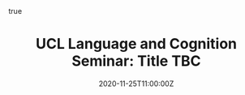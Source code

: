 ---
abstract: 
address:
  city: ""
  country: ""
  postcode: ""
  region: ""
  street: ""
all_day: 
authors: 
- admin
date: "2020-11-25T11:00:00Z"
date_end: "2020-11-25T12:00:00Z"
event: UCL Language and Cognition Seminar
event_url: 
featured: false
image:
  caption: 'Image credit: []())'
  focal_point: Right
location: Online
math: true
projects:
publishDate: "2017-01-01T00:00:00Z"
slides: 
summary: 
tags:
title: "UCL Language and Cognition Seminar: Title TBC"
url_code: ""
url_pdf: ""
url_poster: ""
url_video: ""
url_dataset: 
---